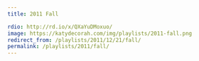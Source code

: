 ```yaml
---
title: 2011 Fall

rdio: http://rd.io/x/QXaYuDMoxuo/
image: https://katydecorah.com/img/playlists/2011-fall.png
redirect_from: /playlists/2011/12/21/fall/
permalink: /playlists/2011/fall/
---
```

